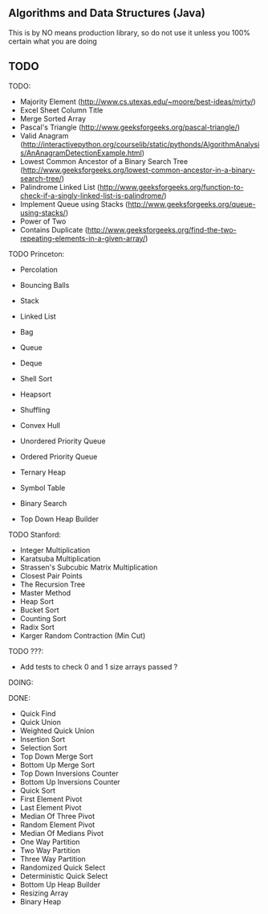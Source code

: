 ## Algorithms and Data Structures (Java) ##

This is by NO means production library, so do not use it unless you 100% certain what you are doing


## TODO ##

TODO:

- Majority Element (http://www.cs.utexas.edu/~moore/best-ideas/mjrty/)
- Excel Sheet Column Title
- Merge Sorted Array
- Pascal's Triangle (http://www.geeksforgeeks.org/pascal-triangle/)
- Valid Anagram (http://interactivepython.org/courselib/static/pythonds/AlgorithmAnalysis/AnAnagramDetectionExample.html)
- Lowest Common Ancestor of a Binary Search Tree (http://www.geeksforgeeks.org/lowest-common-ancestor-in-a-binary-search-tree/)
- Palindrome Linked List (http://www.geeksforgeeks.org/function-to-check-if-a-singly-linked-list-is-palindrome/)
- Implement Queue using Stacks (http://www.geeksforgeeks.org/queue-using-stacks/)
- Power of Two
- Contains Duplicate (http://www.geeksforgeeks.org/find-the-two-repeating-elements-in-a-given-array/)





TODO Princeton:

- Percolation
- Bouncing Balls

- Stack
- Linked List
- Bag
- Queue
- Deque
- Shell Sort
- Heapsort
- Shuffling
- Convex Hull
- Unordered Priority Queue
- Ordered Priority Queue
- Ternary Heap
- Symbol Table
- Binary Search
- Top Down Heap Builder


TODO Stanford:

- Integer Multiplication
- Karatsuba Multiplication
- Strassen's Subcubic Matrix Multiplication
- Closest Pair Points
- The Recursion Tree
- Master Method
- Heap Sort
- Bucket Sort
- Counting Sort
- Radix Sort
- Karger Random Contraction (Min Cut)


TODO ???:

- Add tests to check 0 and 1 size arrays passed ?


DOING:


DONE:

- Quick Find
- Quick Union
- Weighted Quick Union
- Insertion Sort
- Selection Sort
- Top Down Merge Sort
- Bottom Up Merge Sort
- Top Down Inversions Counter
- Bottom Up Inversions Counter
- Quick Sort
- First Element Pivot
- Last Element Pivot
- Median Of Three Pivot
- Random Element Pivot
- Median Of Medians Pivot
- One Way Partition
- Two Way Partition
- Three Way Partition
- Randomized Quick Select
- Deterministic Quick Select
- Bottom Up Heap Builder
- Resizing Array
- Binary Heap

